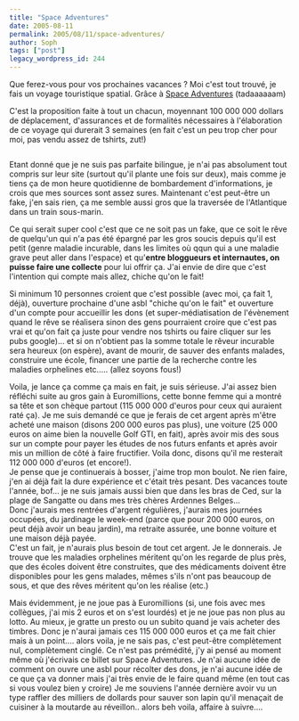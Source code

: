 ```yaml
---
title: "Space Adventures"
date: 2005-08-11
permalink: 2005/08/11/space-adventures/
author: Soph
tags: ["post"]
legacy_wordpress_id: 244
---
```


Que ferez-vous pour vos prochaines vacances&nbsp;? Moi c'est tout trouvé, je fais un voyage touristique spatial. Grâce à [Space Adventures](http://www.spaceadventures.com/orbit) (tadaaaaaam)

C'est la proposition faite à tout un chacun, moyennant 100 000 000 dollars de déplacement, d'assurances et de formalités nécessaires à l'élaboration de ce voyage qui durerait 3 semaines (en fait c'est un peu trop cher pour moi, pas vendu assez de tshirts, zut!)

<!-- excerpt -->

<img src="https://64k.be/wp-content/uploads/2006/space.jpg" alt="" />

Etant donné que je ne suis pas parfaite bilingue, je n'ai pas absolument tout compris sur leur site (surtout qu'il plante une fois sur deux), mais comme je tiens ça de mon heure quotidienne de bombardement d'informations, je crois que mes sources sont assez sures. Maintenant c'est peut-être un fake, j'en sais rien, ça me semble aussi gros que la traversée de l'Atlantique dans un train sous-marin.

Ce qui serait super cool c'est que ce ne soit pas un fake, que ce soit le rêve de quelqu'un qui n'a pas été épargné par les gros soucis depuis qu'il est petit (genre maladie incurable, dans les limites où qqun qui a une maladie grave peut aller dans l'espace) et qu'__entre bloggueurs et internautes, on puisse faire une collecte__ pour lui offrir ça. J'ai envie de dire que c'est l'intention qui compte mais allez, chiche qu'on le fait!

Si minimum 10 personnes croient que c'est possible (avec moi, ça fait 1, déjà), ouverture prochaine d'une asbl "chiche qu'on le fait" et ouverture d'un compte pour accueillir les dons (et super-médiatisation de l'évènement quand le rêve se réalisera sinon des gens pourraient croire que c'est pas vrai et qu'on fait ça juste pour vendre nos tshirts ou faire cliquer sur les pubs google)... et si on n'obtient pas la somme totale le rêveur incurable sera heureux (on espère), avant de mourir, de sauver des enfants malades, construire une école, financer une partie de la recherche contre les maladies orphelines etc..... (allez soyons fous!)

Voila, je lance ça comme ça mais en fait, je suis sérieuse. J'ai assez bien réfléchi suite au gros gain à Euromillions, cette bonne femme qui a montré sa tête et son chèque partout (115 000 000 d'euros pour ceux qui auraient raté ça). Je me suis demandé ce que je ferais de cet argent après m'être acheté une maison (disons 200 000 euros pas plus), une voiture (25 000 euros on aime bien la nouvelle Golf GTI, en fait), après avoir mis des sous sur un compte pour payer les études de nos futurs enfants et après avoir mis un million de côté à faire fructifier. Voila donc, disons qu'il me resterait 112 000 000 d'euros (et encore!). <br />
Je pense que je continuerais à bosser, j'aime trop mon boulot. Ne rien faire, j'en ai déjà fait la dure expérience et c'était très pesant. Des vacances toute l'année, bof... je ne suis jamais aussi bien que dans les bras de Ced, sur la plage de Sangatte ou dans mes très chères Ardennes Belges... <br />
Donc j'aurais mes rentrées d'argent régulières, j'aurais mes journées occupées, du jardinage le week-end (parce que pour 200 000 euros, on peut déjà avoir un beau jardin), ma retraite assurée, une bonne voiture et une maison déjà payée. <br />
C'est un fait, je n'aurais plus besoin de tout cet argent. Je le donnerais. Je trouve que les maladies orphelines méritent qu'on les regarde de plus près, que des écoles doivent être construites, que des médicaments doivent être disponibles pour les gens malades, mêmes s'ils n'ont pas beaucoup de sous, et que des rêves méritent qu'on les réalise (etc.)

Mais évidemment, je ne joue pas à Euromillions (si, une fois avec mes collègues, j'ai mis 2 euros et on s'est lourdés) et je ne joue pas non plus au lotto. Au mieux, je gratte un presto ou un subito quand je vais acheter des timbres. Donc je n'aurai jamais ces 115 000 000 euros et ça me fait chier mais à un point.... alors voila, je ne sais pas, c'est peut-être complètement nul, complètement cinglé. Ce n'est pas prémédité, j'y ai pensé au moment même où j'écrivais ce billet sur Space Adventures. Je n'ai aucune idée de comment on ouvre une asbl pour récolter des dons, je n'ai aucune idée de ce que ça va donner mais j'ai très envie de le faire quand même (en tout cas si vous voulez bien y croire) Je me souviens l'année dernière avoir vu un type raffler des milliers de dollards pour sauver son lapin qu'il menaçait de cuisiner à la moutarde au réveillon.. alors beh voila, affaire à suivre....
